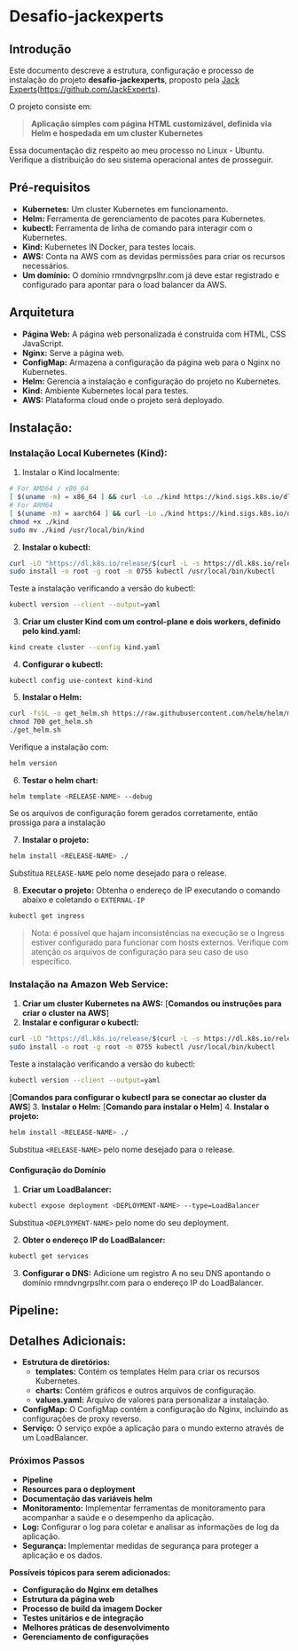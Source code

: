 
# Desafio-jackexperts

## Introdução

Este documento descreve a estrutura, configuração e processo de instalação do projeto **desafio-jackexperts**, proposto pela [Jack Experts](github.com)(https://github.com/JackExperts). 

O projeto consiste em:
> **Aplicação simples com página HTML customizável, definida via Helm e hospedada em um cluster Kubernetes**

Essa documentação diz respeito ao meu processo no Linux - Ubuntu. Verifique a distribuição do seu sistema operacional antes de prosseguir.

## Pré-requisitos

-   **Kubernetes:** Um cluster Kubernetes em funcionamento.
-   **Helm:** Ferramenta de gerenciamento de pacotes para Kubernetes.
-   **kubectl:** Ferramenta de linha de comando para interagir com o Kubernetes.
-   **Kind:** Kubernetes IN Docker, para testes locais.
-   **AWS:** Conta na AWS com as devidas permissões para criar os recursos necessários.
-   **Um domínio:** O domínio rmndvngrpslhr.com já deve estar registrado e configurado para apontar para o load balancer da AWS.

## Arquitetura

-   **Página Web:** A página web personalizada é construída com HTML, CSS JavaScript.
-   **Nginx:** Serve a página web.
-   **ConfigMap:** Armazena a configuração da página web para o Nginx no Kubernetes.
-   **Helm:** Gerencia a instalação e configuração do projeto no Kubernetes.
-   **Kind:** Ambiente Kubernetes local para testes.
-   **AWS:** Plataforma cloud onde o projeto será deployado.

## Instalação:

### Instalação Local Kubernetes (Kind):
1. Instalar o Kind localmente:
```bash
# For AMD64 / x86_64
[ $(uname -m) = x86_64 ] && curl -Lo ./kind https://kind.sigs.k8s.io/dl/v0.24.0/kind-linux-amd64
# For ARM64
[ $(uname -m) = aarch64 ] && curl -Lo ./kind https://kind.sigs.k8s.io/dl/v0.24.0/kind-linux-arm64
chmod +x ./kind
sudo mv ./kind /usr/local/bin/kind
```
	
2. **Instalar o kubectl:** 
```bash
curl -LO "https://dl.k8s.io/release/$(curl -L -s https://dl.k8s.io/release/stable.txt)/bin/linux/amd64/kubectl"
sudo install -o root -g root -m 0755 kubectl /usr/local/bin/kubectl
```
Teste a instalação verificando a versão do kubectl:
```bash
kubectl version --client --output=yaml
```
3. **Criar um cluster Kind com um control-plane e dois workers, definido pelo kind.yaml:**
```bash
kind create cluster --config kind.yaml  
```

4.  **Configurar o kubectl:** 
```
kubectl config use-context kind-kind
```
    
5.  **Instalar o Helm:** 
```bash
curl -fsSL -o get_helm.sh https://raw.githubusercontent.com/helm/helm/main/scripts/get-helm-3
chmod 700 get_helm.sh
./get_helm.sh
```
Verifique a instalação com:
```bash
helm version
```

6.  **Testar o helm chart:**
```bash
helm template <RELEASE-NAME> --debug
```
Se os arquivos de configuração forem gerados corretamente, então prossiga para a instalação

7.  **Instalar o projeto:**
```bash
helm install <RELEASE-NAME> ./
```
Substitua `RELEASE-NAME` pelo nome desejado para o release.

8. **Executar o projeto:** 
Obtenha o endereço de IP executando o comando abaixo e coletando o `EXTERNAL-IP`
```bash
kubectl get ingress
```

> Nota: é possível que hajam inconsistências na execução se o Ingress estiver configurado para funcionar com hosts externos. Verifique com atenção os arquivos de configuração para seu caso de uso específico.

### Instalação na Amazon Web Service:

1.  **Criar um cluster Kubernetes na AWS:** 
[**Comandos ou instruções para criar o cluster na AWS**]
2.  **Instalar e configurar o kubectl:** 
```bash
curl -LO "https://dl.k8s.io/release/$(curl -L -s https://dl.k8s.io/release/stable.txt)/bin/linux/amd64/kubectl"
sudo install -o root -g root -m 0755 kubectl /usr/local/bin/kubectl
```
Teste a instalação verificando a versão do kubectl:
```bash
kubectl version --client --output=yaml
```
[**Comandos para configurar o kubectl para se conectar ao cluster da AWS**]
3.  **Instalar o Helm:** 
[**Comando para instalar o Helm**]
4.  **Instalar o projeto:**
```bash
helm install <RELEASE-NAME> ./
```
Substitua `<RELEASE-NAME>` pelo nome desejado para o release.

#### Configuração do Domínio

1.  **Criar um LoadBalancer:**

```bash
kubectl expose deployment <DEPLOYMENT-NAME> --type=LoadBalancer
```
    
Substitua `<DEPLOYMENT-NAME>` pelo nome do seu deployment.

2.  **Obter o endereço IP do LoadBalancer:**
```bash
kubectl get services
```
    
3.  **Configurar o DNS:** Adicione um registro A no seu DNS apontando o domínio rmndvngrpslhr.com para o endereço IP do LoadBalancer.
## Pipeline:

## Detalhes Adicionais:

-   **Estrutura de diretórios:**
    -   **templates:** Contém os templates Helm para criar os recursos Kubernetes.
    -   **charts:** Contém gráficos e outros arquivos de configuração.
    -   **values.yaml:** Arquivo de valores para personalizar a instalação.
-   **ConfigMap:** O ConfigMap contém a configuração do Nginx, incluindo as configurações de proxy reverso.
-   **Serviço:** O serviço expõe a aplicação para o mundo externo através de um LoadBalancer.
 
### Próximos Passos
- **Pipeline**
- **Resources para o deployment**
- **Documentação das variáveis helm**
-   **Monitoramento:** Implementar ferramentas de monitoramento para acompanhar a saúde e o desempenho da aplicação.
-   **Log:** Configurar o log para coletar e analisar as informações de log da aplicação.
-   **Segurança:** Implementar medidas de segurança para proteger a aplicação e os dados.

**Possíveis tópicos para serem adicionados:**

-   **Configuração do Nginx em detalhes**
-   **Estrutura da página web**
-   **Processo de build da imagem Docker**
-   **Testes unitários e de integração**
-   **Melhores práticas de desenvolvimento**
-   **Gerenciamento de configurações**
